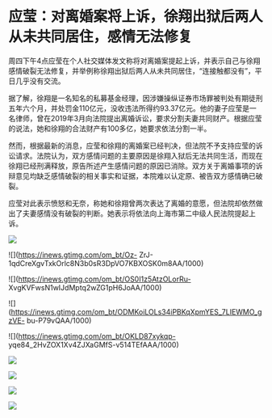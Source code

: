 # 应莹：对离婚案将上诉，徐翔出狱后两人从未共同居住，感情无法修复

周四下午4点应莹在个人社交媒体发文称将对离婚案提起上诉，并表示自己与徐翔感情破裂无法修复，并举例称徐翔出狱后两人从未共同居住，“连接触都没有”，平日几乎没有交流。

据了解，徐翔是一名知名的私募基金经理，因涉嫌操纵证券市场罪被判处有期徒刑五年六个月，并处罚金110亿元，没收违法所得约93.37亿元。他的妻子应莹是一名律师，曾在2019年3月向法院提出离婚诉讼，要求分割夫妻共同财产。根据应莹的说法，她和徐翔的合法财产有100多亿，她要求依法分割一半。

然而，根据最新的消息，应莹和徐翔的离婚案已经判决，但法院不予支持应莹的诉讼请求。法院认为，双方感情问题的主要原因是徐翔入狱后无法共同生活，而现在徐翔已经刑满释放，原告所述产生感情问题的原因已消除。双方关于离婚事项的诉辩意见均缺乏感情破裂的相关事实和证据，本院难以认定原、被告双方感情确已破裂。

应莹对此表示愤怒和无奈，称她和徐翔曾两次表达了离婚的意愿，但法院却依然做出了夫妻感情没有破裂的判断。她表示将依法向上海市第二中级人民法院提起上诉。

![](https://inews.gtimg.com/om_bt/O-u8rwbWwyAOzdFjfJ_rFP16t8Nkr5TLC1LnaJ34d0Y20AA/1000)

![](https://inews.gtimg.com/om_bt/Oz-
ZrJ-1qdCreXgvTxkOrlc8N3b0sR3DpVO7KBXOSK0m8AA/1000)

![](https://inews.gtimg.com/om_bt/OS0I1z5AtzOLorRu-
XvgKVFwsN1wIJdMptq2wZG1pH6JoAA/1000)

![](https://inews.gtimg.com/om_bt/ODMKoiLOLs34iPBKqXpmYES_7LIEWMO_gzVE-
bu-P79vQAA/1000)

![](https://inews.gtimg.com/om_bt/OKLD87xykqp-
yqe84_2HvZOX1Xv4ZJXaGMfS-v514TEfAAA/1000)

![](https://inews.gtimg.com/om_bt/ONzVdhelZNL9HHQEwB5M3-9ED5_kJIuDl0rJKlHWlEaOMAA/1000)

![](https://inews.gtimg.com/om_bt/O4yuM47stAMTO4HHJyTTgzMqneKKMfescTKK8hxXV6HSMAA/1000)

![](https://inews.gtimg.com/om_bt/O2VYANmctEIxH9butEufOaCSW6L0AEZcKRBSgJPHYlC2gAA/1000)

![](https://inews.gtimg.com/om_bt/Oaq1bZ2fqXhJSyaIAecnlgL2fVh4aNuvi8tI0vCaeSnqUAA/1000)

